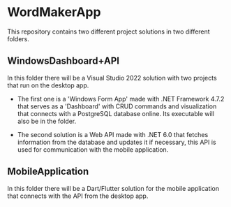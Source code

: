 
# WordMakerApp
This repository contains two different project solutions in two different folders.
 

## WindowsDashboard+API
 In this folder there will be a Visual Studio 2022 solution with two projects that run on the desktop app.

- The first one is a 'Windows Form App' made with .NET Framework 4.7.2 that serves as a 'Dashboard' with CRUD commands and visualization that connects with a PostgreSQL database online. Its executable will also be in the folder.

- The second solution is a Web API made with .NET 6.0 that fetches information from the database and updates it if necessary, this API is used for communication with the mobile application.


## MobileApplication
 In this folder there will be a Dart/Flutter solution for the mobile application that connects with the API from the desktop app.



